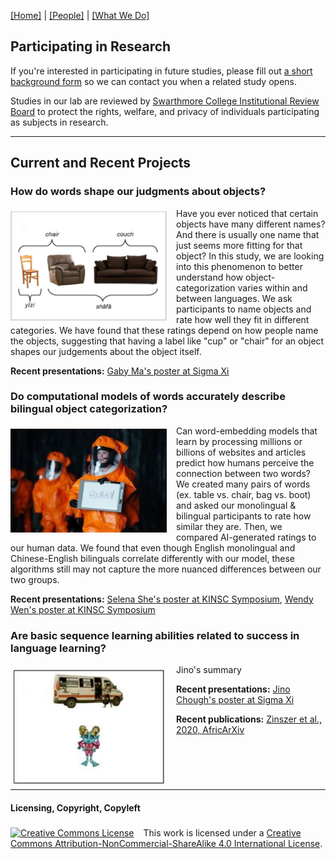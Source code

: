 [\[Home\]](index.html) | [\[People\]](people.html) | [\[What We Do\]](research.html)

## Participating in Research

If you're interested in participating in future studies, please fill out [a short background form](https://forms.gle/xZ319cWiwZgzrk2D7) so we can contact you when a related study opens. 

Studies in our lab are reviewed by [Swarthmore College Institutional Review Board](https://www.swarthmore.edu/institutional-review-board) to protect the rights, welfare, and privacy of individuals participating as subjects in research.

---

## Current and Recent Projects

### How do words shape our judgments about objects?
<img align="left" src="./images/seats.png" alt="Two chairs and a couch, or maybe it's two couches and a chair?" style="margin: 5px 15px 5px 0px; width:250px;">
Have you ever noticed that certain objects have many different names? And there is usually one name that just seems more fitting for that object? In this study, we are looking into this phenomenon to better understand how object-categorization varies within and between languages. We ask participants to name objects and rate how well they fit in different categories. We have found that these ratings depend on how people name the objects, suggesting that having a label like "cup" or "chair" for an object shapes our judgements about the object itself.

**Recent presentations:** [Gaby Ma's poster at Sigma Xi](ma_sigmaxi_2021.pdf)

<p style="clear:both;"></p>

### Do computational models of words accurately describe bilingual object categorization?
<img align="left" src="./images/arrival.jpg" alt="An illustration of computer translation" style="margin: 5px 15px 5px 0px; width:250px;">
Can word-embedding models that learn by processing millions or billions of websites and articles predict how humans perceive the connection between two words? We created many pairs of words (ex. table vs. chair, bag vs. boot) and asked our monolingual & bilingual participants to rate how similar they are. Then, we compared AI-generated ratings to our human data. We found that even though English monolingual and Chinese-English bilinguals correlate differently with our model, these algorithms still may not capture the more nuanced differences between our two groups.

**Recent presentations:** [Selena She's poster at KINSC Symposium](she_kinsc_2021.pdf), [Wendy Wen's poster at KINSC Symposium](wen_kinsc_2021.pdf)

<p style="clear:both;"></p>

### Are basic sequence learning abilities related to success in language learning?
  
<img align="left" src="./images/VSL_tablet_screen.png" alt="A screenshot from a child's computer game depicting a space alien and bus driver standing outside of a bus." style="margin: 5px 15px 5px 0px; width:250px;">
Jino's summary

**Recent presentations:** [Jino Chough's poster at Sigma Xi](chough_sigmaxi_2021.pdf)

**Recent publications:** [Zinszer et al., 2020, AfricArXiv](https://osf.io/preprints/africarxiv/q8k5w/)

<p style="clear:both;"></p>

---
<p style="clear:both;"></p>

#### Licensing, Copyright, Copyleft
<a rel="license" href="http://creativecommons.org/licenses/by-nc-sa/4.0/"><img alt="Creative Commons License" style="margin: 5px 15px 0px 0px; border-width:0" src="https://i.creativecommons.org/l/by-nc-sa/4.0/80x15.png" /></a>This work is licensed under a <a rel="license" href="http://creativecommons.org/licenses/by-nc-sa/4.0/">Creative Commons Attribution-NonCommercial-ShareAlike 4.0 International License</a>.

